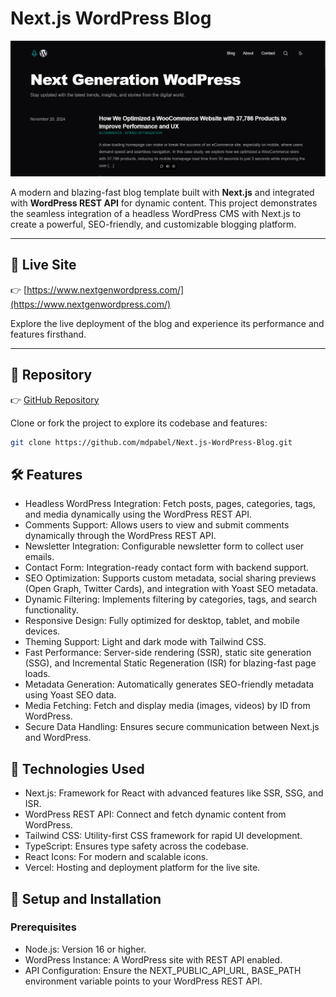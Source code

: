 # Next.js WordPress Blog

![Project Banner](./Screenshot.png)

A modern and blazing-fast blog template built with **Next.js** and integrated with **WordPress REST API** for dynamic content. This project demonstrates the seamless integration of a headless WordPress CMS with Next.js to create a powerful, SEO-friendly, and customizable blogging platform.

---

## 🚀 Live Site

👉 [https://www.nextgenwordpress.com/](https://www.nextgenwordpress.com/)

Explore the live deployment of the blog and experience its performance and features firsthand.

---

## 📂 Repository

👉 [GitHub Repository](https://github.com/mdpabel/Next.js-WordPress-Blog)

Clone or fork the project to explore its codebase and features:

```bash
git clone https://github.com/mdpabel/Next.js-WordPress-Blog.git
```

## 🛠️ Features

- Headless WordPress Integration: Fetch posts, pages, categories, tags, and media dynamically using the WordPress REST API.
- Comments Support: Allows users to view and submit comments dynamically through the WordPress REST API.
- Newsletter Integration: Configurable newsletter form to collect user emails.
- Contact Form: Integration-ready contact form with backend support.
- SEO Optimization: Supports custom metadata, social sharing previews (Open Graph, Twitter Cards), and integration with Yoast SEO metadata.
- Dynamic Filtering: Implements filtering by categories, tags, and search functionality.
- Responsive Design: Fully optimized for desktop, tablet, and mobile devices.
- Theming Support: Light and dark mode with Tailwind CSS.
- Fast Performance: Server-side rendering (SSR), static site generation (SSG), and Incremental Static Regeneration (ISR) for blazing-fast page loads.
- Metadata Generation: Automatically generates SEO-friendly metadata using Yoast SEO data.
- Media Fetching: Fetch and display media (images, videos) by ID from WordPress.
- Secure Data Handling: Ensures secure communication between Next.js and WordPress.

## 🧰 Technologies Used

- Next.js: Framework for React with advanced features like SSR, SSG, and ISR.
- WordPress REST API: Connect and fetch dynamic content from WordPress.
- Tailwind CSS: Utility-first CSS framework for rapid UI development.
- TypeScript: Ensures type safety across the codebase.
- React Icons: For modern and scalable icons.
- Vercel: Hosting and deployment platform for the live site.

## 🔧 Setup and Installation

### Prerequisites

- Node.js: Version 16 or higher.
- WordPress Instance: A WordPress site with REST API enabled.
- API Configuration: Ensure the NEXT_PUBLIC_API_URL, BASE_PATH environment variable points to your WordPress REST API.

